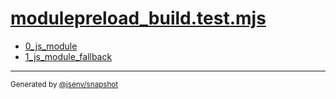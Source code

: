 # [modulepreload_build.test.mjs](../modulepreload_build.test.mjs)



- [0_js_module](0_js_module/0_js_module.md)
- [1_js_module_fallback](1_js_module_fallback/1_js_module_fallback.md)

---

<sub>
  Generated by <a href="https://github.com/jsenv/core/tree/main/packages/independent/snapshot">@jsenv/snapshot</a>
</sub>